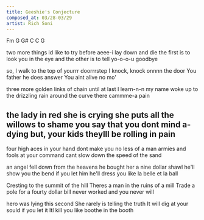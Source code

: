 ```yaml
---
title: Geeshie's Conjecture
composed_at: 03/28-03/29
artist: Rich Soni
---
```


Fm G G# C
C G

two more things id like to try
before aeee-i lay down and die
the first is to look you in the eye
and the other is to tell yo-o-o-u goodbye

so, I walk to the top of yourrr doorrrstep
I knock, knock onnnn the door
You father he does answer
You aint alive no mo'

three more golden links of chain
until at last I learn-n-n my name
woke up to the drizzling rain
around the curve there cammme-a pain

the lady in red she is crying
she puts all the willows to shame
you say that you dont mind a-dying
but, your kids theylll be rolling in pain
 --

four high aces in your hand
dont make you no less of a man
armies and fools at your command
cant slow down the speed of the sand

an angel fell down from the heavens
he bought her a nine dollar shawl
he'll show you the bend if you let him
he'll dress you like la belle et la ball

Cresting to the summit of the hill
Theres a man in the ruins of a mill
Trade a pole for a fourty dollar bill
never worked and you never will

hero was lying this second
She rarely is telling the truth
It will dig at your sould if you let it
Itl kill you like boothe in the booth
